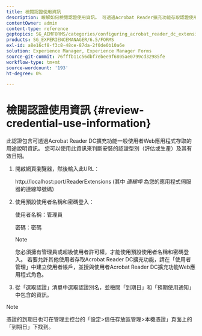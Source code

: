```yaml
---
title: 檢閱認證使用資訊
description: 瞭解如何檢閱認證使用資訊。 可透過Acrobat Reader擴充功能存取認證使用資訊，以說明其用途。
contentOwner: admin
content-type: reference
geptopics: SG_AEMFORMS/categories/configuring_acrobat_reader_dc_extensions
products: SG_EXPERIENCEMANAGER/6.5/FORMS
exl-id: a8e16cf8-f3c8-48ce-87da-2f0de0b10a6e
solution: Experience Manager, Experience Manager Forms
source-git-commit: 76fffb11c56dbf7ebee9f6805ae0799cd32985fe
workflow-type: tm+mt
source-wordcount: '193'
ht-degree: 0%

---
```


# 檢閱認證使用資訊 {#review-credential-use-information}

此認證包含可透過Acrobat Reader DC擴充功能一般使用者Web應用程式存取的用途說明資訊。 您可以使用此資訊來判斷安裝的認證型別（評估或生產）及其有效日期。

1. 開啟網頁瀏覽器，然後輸入此URL：

   http://localhost:port/ReaderExtensions (其中 *連線埠* 為您的應用程式伺服器的連線埠號碼)

1. 使用預設使用者名稱和密碼登入：

   使用者名稱：管理員

   密碼：密碼

   >[!NOTE]
   >
   >您必須擁有管理員或超級使用者許可權，才能使用預設使用者名稱和密碼登入。 若要允許其他使用者存取Acrobat Reader DC擴充功能，請在「使用者管理」中建立使用者帳戶，並授與使用者Acrobat Reader DC擴充功能Web應用程式角色。

1. 從「選取認證」清單中選取認證別名，並檢閱「到期日」和「預期使用通知」中包含的資訊。

>[!NOTE]
>
>憑證的到期日也可在管理主控台的「設定>信任存放區管理>本機憑證」頁面上的「到期日」下找到。
